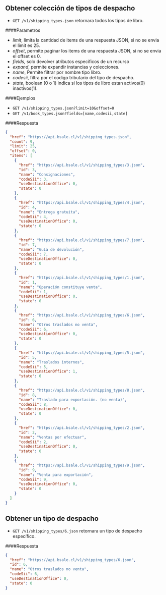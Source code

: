 Obtener colección de tipos de despacho
--------------------------------------

* `GET /v1/shipping_types.json` retornara todos los tipos de libro.

####Parametros

- *limit*, limita la cantidad de items de una respuesta JSON, si no se envia el limit es 25.
- *offset*, permite paginar los items de una respuesta JSON, si no se envia el offset es 0.
- *fields*, solo devolver atributos especificos de un recurso
- *expand*, permite expandir instancias y colecciones.
- *name*, Permite filtrar por nombre tipo libro.
- *codesii*, filtra por el codigo tributario del tipo de despacho.
- *state*, boolean (0 o 1) indica si los tipos de libro estan activos(0) inactivos(1).

####Ejemplos

* `GET /v1/shipping_types.json?limit=10&offset=0`
* `GET /v1/book_types.json?fields=[name,codesii,state]`

####Respuesta
```json
{
  "href": "https://api.bsale.cl/v1/shipping_types.json",
  "count": 9,
  "limit": 25,
  "offset": 0,
  "items": [
    {
      "href": "https://api.bsale.cl/v1/shipping_types/3.json",
      "id": 3,
      "name": "Consignaciones",
      "codeSii": 3,
      "useDestinationOffice": 0,
      "state": 0
    },
    {
      "href": "https://api.bsale.cl/v1/shipping_types/4.json",
      "id": 4,
      "name": "Entrega gratuita",
      "codeSii": 4,
      "useDestinationOffice": 0,
      "state": 0
    },
    {
      "href": "https://api.bsale.cl/v1/shipping_types/7.json",
      "id": 7,
      "name": "Guía de devolución",
      "codeSii": 7,
      "useDestinationOffice": 0,
      "state": 0
    },
    {
      "href": "https://api.bsale.cl/v1/shipping_types/1.json",
      "id": 1,
      "name": "Operación constituye venta",
      "codeSii": 1,
      "useDestinationOffice": 0,
      "state": 0
    },
    {
      "href": "https://api.bsale.cl/v1/shipping_types/6.json",
      "id": 6,
      "name": "Otros traslados no venta",
      "codeSii": 6,
      "useDestinationOffice": 0,
      "state": 0
    },
    {
      "href": "https://api.bsale.cl/v1/shipping_types/5.json",
      "id": 5,
      "name": "Traslados internos",
      "codeSii": 5,
      "useDestinationOffice": 1,
      "state": 0
    },
    {
      "href": "https://api.bsale.cl/v1/shipping_types/8.json",
      "id": 8,
      "name": "Traslado para exportación. (no venta)",
      "codeSii": 8,
      "useDestinationOffice": 0,
      "state": 0
    },
    {
      "href": "https://api.bsale.cl/v1/shipping_types/2.json",
      "id": 2,
      "name": "Ventas por efectuar",
      "codeSii": 2,
      "useDestinationOffice": 0,
      "state": 0
    },
    {
      "href": "https://api.bsale.cl/v1/shipping_types/9.json",
      "id": 9,
      "name": "Venta para exportación",
      "codeSii": 9,
      "useDestinationOffice": 0,
      "state": 0
    }
  ]
}
```
Obtener un tipo de despacho
---------------------------

* `GET /v1/shipping_types/6.json` retornara un tipo de despacho específico.

####Respuesta
```json
{
  "href": "https://api.bsale.cl/v1/shipping_types/6.json",
  "id": 6,
  "name": "Otros traslados no venta",
  "codeSii": 6,
  "useDestinationOffice": 0,
  "state": 0
}
```